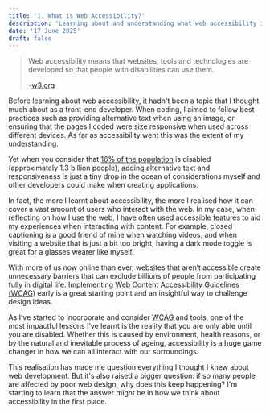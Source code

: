 ```yaml
---
title: '1. What is Web Accessibility?'
description: 'Learning about and understanding what web accessibility is.'
date: '17 June 2025' 
draft: false
---
```

 <!-- Dont forget to change the date above-->
 
<!-- 

Writing points:

• What is Web Accessibility? What is it really about? 

• The impact of accessible and inaccessible design on people’s lives around the world?

• What surprised me most about accessibility when I started learning -->

> Web accessibility means that websites, tools and technologies are developed so that people with disabilities can use them. 
> 
> -[w3.org](https://www.w3.org/WAI/fundamentals/accessibility-intro/#what)


Before learning about web accessibility, it hadn't been a topic that I thought much about as a front-end developer. When coding, I aimed to follow best practices such as providing alternative text when using an image, or ensuring that the pages I coded were size responsive when used across different devices. As far as accessibility went this was the extent of my understanding.

Yet when you consider that [16% of the population](https://www.who.int/health-topics/disability#tab=tab_1) is disabled (approximately 1.3 billion people), adding alternative text and responsiveness is just a tiny drop in the ocean of considerations myself and other developers could make when creating applications.  

In fact, the more I learnt about accessibility, the more I realised how it can cover a vast amount of users who interact with the web. In my case, when reflecting on how I use the web, I have often used accessible features to aid my experiences when interacting with content. For example, closed captioning is a good friend of mine when watching videos, and when visiting a website that is just a bit too bright, having a dark mode toggle is great for a glasses wearer like myself. 

With more of us now online than ever, websites that aren’t accessible create unnecessary barriers that can exclude billions of people from participating fully in digital life. Implementing [Web Content Accessibility Guidelines (WCAG)](https://www.w3.org/WAI/standards-guidelines/wcag/) early is a great starting point and an insightful way to challenge design ideas. 

As I’ve started to incorporate and consider <abbr title = "Web Content Accessibility Guidelines">WCAG </abbr>and tools, one of the most impactful lessons I’ve learnt is the reality that you are only able until you are disabled. Whether this is caused by environment, health reasons, or by the natural and inevitable process of ageing, accessibility is a huge game changer in how we can all interact with our surroundings. 

This realisation has made me question everything I thought I knew about web development. But it's also raised a bigger question: if so many people are affected by poor web design, why does this keep happening? I'm starting to learn that the answer might be in how we think about accessibility in the first place.
